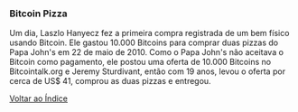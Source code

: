 ### Bitcoin Pizza

Um dia, Laszlo Hanyecz fez a primeira compra registrada de um bem físico usando Bitcoin. Ele gastou 10.000 Bitcoins para comprar duas pizzas do Papa John's em 22 de maio de 2010. Como o Papa John's não aceitava o Bitcoin como pagamento, ele postou uma oferta de 10.000 Bitcoins no Bitcointalk.org e Jeremy Sturdivant, então com 19 anos, levou o oferta por cerca de US$ 41, comprou as duas pizzas e entregou. 

[Voltar ao Índice](../)